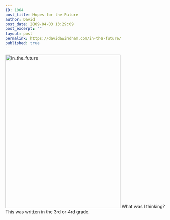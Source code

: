 ```yaml
---
ID: 1064
post_title: Hopes for the Future
author: David
post_date: 2009-04-03 13:29:09
post_excerpt: ""
layout: post
permalink: https://davidawindham.com/in-the-future/
published: true
---
```

<img src="http://davidawindham.com/wp-content/uploads/2009/04/in_the_future.jpg" alt="in_the_future" width="363" height="483" class="aligncenter size-full wp-image-1066" />
What was I thinking? This was written in the 3rd or 4rd grade.